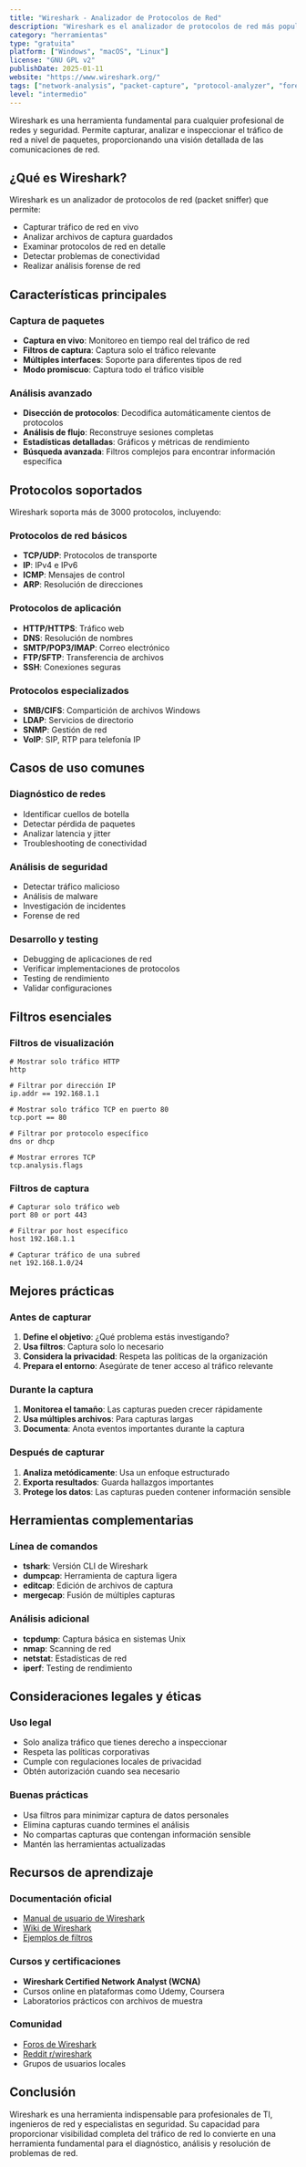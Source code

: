 ```yaml
---
title: "Wireshark - Analizador de Protocolos de Red"
description: "Wireshark es el analizador de protocolos de red más popular del mundo. Permite capturar y examinar el tráfico de red en tiempo real, siendo esencial para diagnóstico de redes, análisis de seguridad y aprendizaje de protocolos."
category: "herramientas"
type: "gratuita"
platform: ["Windows", "macOS", "Linux"]
license: "GNU GPL v2"
publishDate: 2025-01-11
website: "https://www.wireshark.org/"
tags: ["network-analysis", "packet-capture", "protocol-analyzer", "forensics"]
level: "intermedio"
---
```


Wireshark es una herramienta fundamental para cualquier profesional de redes y seguridad. Permite capturar, analizar e inspeccionar el tráfico de red a nivel de paquetes, proporcionando una visión detallada de las comunicaciones de red.

## ¿Qué es Wireshark?

Wireshark es un analizador de protocolos de red (packet sniffer) que permite:
- Capturar tráfico de red en vivo
- Analizar archivos de captura guardados
- Examinar protocolos de red en detalle
- Detectar problemas de conectividad
- Realizar análisis forense de red

## Características principales

### Captura de paquetes
- **Captura en vivo**: Monitoreo en tiempo real del tráfico de red
- **Filtros de captura**: Captura solo el tráfico relevante
- **Múltiples interfaces**: Soporte para diferentes tipos de red
- **Modo promiscuo**: Captura todo el tráfico visible

### Análisis avanzado
- **Disección de protocolos**: Decodifica automáticamente cientos de protocolos
- **Análisis de flujo**: Reconstruye sesiones completas
- **Estadísticas detalladas**: Gráficos y métricas de rendimiento
- **Búsqueda avanzada**: Filtros complejos para encontrar información específica

## Protocolos soportados

Wireshark soporta más de 3000 protocolos, incluyendo:

### Protocolos de red básicos
- **TCP/UDP**: Protocolos de transporte
- **IP**: IPv4 e IPv6
- **ICMP**: Mensajes de control
- **ARP**: Resolución de direcciones

### Protocolos de aplicación
- **HTTP/HTTPS**: Tráfico web
- **DNS**: Resolución de nombres
- **SMTP/POP3/IMAP**: Correo electrónico
- **FTP/SFTP**: Transferencia de archivos
- **SSH**: Conexiones seguras

### Protocolos especializados
- **SMB/CIFS**: Compartición de archivos Windows
- **LDAP**: Servicios de directorio
- **SNMP**: Gestión de red
- **VoIP**: SIP, RTP para telefonía IP

## Casos de uso comunes

### Diagnóstico de redes
- Identificar cuellos de botella
- Detectar pérdida de paquetes
- Analizar latencia y jitter
- Troubleshooting de conectividad

### Análisis de seguridad
- Detectar tráfico malicioso
- Análisis de malware
- Investigación de incidentes
- Forense de red

### Desarrollo y testing
- Debugging de aplicaciones de red
- Verificar implementaciones de protocolos
- Testing de rendimiento
- Validar configuraciones

## Filtros esenciales

### Filtros de visualización
```
# Mostrar solo tráfico HTTP
http

# Filtrar por dirección IP
ip.addr == 192.168.1.1

# Mostrar solo tráfico TCP en puerto 80
tcp.port == 80

# Filtrar por protocolo específico
dns or dhcp

# Mostrar errores TCP
tcp.analysis.flags
```

### Filtros de captura
```
# Capturar solo tráfico web
port 80 or port 443

# Filtrar por host específico
host 192.168.1.1

# Capturar tráfico de una subred
net 192.168.1.0/24
```

## Mejores prácticas

### Antes de capturar
1. **Define el objetivo**: ¿Qué problema estás investigando?
2. **Usa filtros**: Captura solo lo necesario
3. **Considera la privacidad**: Respeta las políticas de la organización
4. **Prepara el entorno**: Asegúrate de tener acceso al tráfico relevante

### Durante la captura
1. **Monitorea el tamaño**: Las capturas pueden crecer rápidamente
2. **Usa múltiples archivos**: Para capturas largas
3. **Documenta**: Anota eventos importantes durante la captura

### Después de capturar
1. **Analiza metódicamente**: Usa un enfoque estructurado
2. **Exporta resultados**: Guarda hallazgos importantes
3. **Protege los datos**: Las capturas pueden contener información sensible

## Herramientas complementarias

### Línea de comandos
- **tshark**: Versión CLI de Wireshark
- **dumpcap**: Herramienta de captura ligera
- **editcap**: Edición de archivos de captura
- **mergecap**: Fusión de múltiples capturas

### Análisis adicional
- **tcpdump**: Captura básica en sistemas Unix
- **nmap**: Scanning de red
- **netstat**: Estadísticas de red
- **iperf**: Testing de rendimiento

## Consideraciones legales y éticas

### Uso legal
- Solo analiza tráfico que tienes derecho a inspeccionar
- Respeta las políticas corporativas
- Cumple con regulaciones locales de privacidad
- Obtén autorización cuando sea necesario

### Buenas prácticas
- Usa filtros para minimizar captura de datos personales
- Elimina capturas cuando termines el análisis
- No compartas capturas que contengan información sensible
- Mantén las herramientas actualizadas

## Recursos de aprendizaje

### Documentación oficial
- [Manual de usuario de Wireshark](https://www.wireshark.org/docs/wsug_html/)
- [Wiki de Wireshark](https://wiki.wireshark.org/)
- [Ejemplos de filtros](https://wiki.wireshark.org/DisplayFilters)

### Cursos y certificaciones
- **Wireshark Certified Network Analyst (WCNA)**
- Cursos online en plataformas como Udemy, Coursera
- Laboratorios prácticos con archivos de muestra

### Comunidad
- [Foros de Wireshark](https://ask.wireshark.org/)
- [Reddit r/wireshark](https://reddit.com/r/wireshark)
- Grupos de usuarios locales

## Conclusión

Wireshark es una herramienta indispensable para profesionales de TI, ingenieros de red y especialistas en seguridad. Su capacidad para proporcionar visibilidad completa del tráfico de red lo convierte en una herramienta fundamental para el diagnóstico, análisis y resolución de problemas de red.
